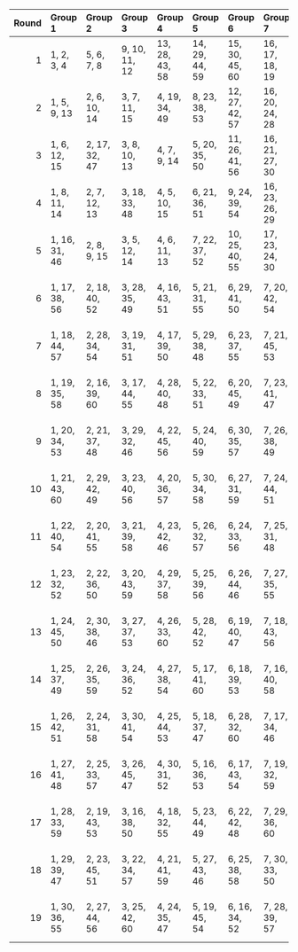 |   Round | Group 1       | Group 2       | Group 3       | Group 4        | Group 5        | Group 6        | Group 7        | Group 8        | Group 9        | Group 10       | Group 11       | Group 12       | Group 13       | Group 14       | Group 15       |
|--------:|:--------------|:--------------|:--------------|:---------------|:---------------|:---------------|:---------------|:---------------|:---------------|:---------------|:---------------|:---------------|:---------------|:---------------|:---------------|
|       1 | 1, 2, 3, 4    | 5, 6, 7, 8    | 9, 10, 11, 12 | 13, 28, 43, 58 | 14, 29, 44, 59 | 15, 30, 45, 60 | 16, 17, 18, 19 | 20, 21, 22, 23 | 24, 25, 26, 27 | 31, 32, 33, 34 | 35, 36, 37, 38 | 39, 40, 41, 42 | 46, 47, 48, 49 | 50, 51, 52, 53 | 54, 55, 56, 57 |
|       2 | 1, 5, 9, 13   | 2, 6, 10, 14  | 3, 7, 11, 15  | 4, 19, 34, 49  | 8, 23, 38, 53  | 12, 27, 42, 57 | 16, 20, 24, 28 | 17, 21, 25, 29 | 18, 22, 26, 30 | 31, 35, 39, 43 | 32, 36, 40, 44 | 33, 37, 41, 45 | 46, 50, 54, 58 | 47, 51, 55, 59 | 48, 52, 56, 60 |
|       3 | 1, 6, 12, 15  | 2, 17, 32, 47 | 3, 8, 10, 13  | 4, 7, 9, 14    | 5, 20, 35, 50  | 11, 26, 41, 56 | 16, 21, 27, 30 | 18, 23, 25, 28 | 19, 22, 24, 29 | 31, 36, 42, 45 | 33, 38, 40, 43 | 34, 37, 39, 44 | 46, 51, 57, 60 | 48, 53, 55, 58 | 49, 52, 54, 59 |
|       4 | 1, 8, 11, 14  | 2, 7, 12, 13  | 3, 18, 33, 48 | 4, 5, 10, 15   | 6, 21, 36, 51  | 9, 24, 39, 54  | 16, 23, 26, 29 | 17, 22, 27, 28 | 19, 20, 25, 30 | 31, 38, 41, 44 | 32, 37, 42, 43 | 34, 35, 40, 45 | 46, 53, 56, 59 | 47, 52, 57, 58 | 49, 50, 55, 60 |
|       5 | 1, 16, 31, 46 | 2, 8, 9, 15   | 3, 5, 12, 14  | 4, 6, 11, 13   | 7, 22, 37, 52  | 10, 25, 40, 55 | 17, 23, 24, 30 | 18, 20, 27, 29 | 19, 21, 26, 28 | 32, 38, 39, 45 | 33, 35, 42, 44 | 34, 36, 41, 43 | 47, 53, 54, 60 | 48, 50, 57, 59 | 49, 51, 56, 58 |
|       6 | 1, 17, 38, 56 | 2, 18, 40, 52 | 3, 28, 35, 49 | 4, 16, 43, 51  | 5, 21, 31, 55  | 6, 29, 41, 50  | 7, 20, 42, 54  | 8, 22, 44, 60  | 9, 30, 32, 53  | 10, 26, 34, 48 | 11, 24, 37, 57 | 12, 25, 45, 59 | 13, 19, 39, 46 | 14, 23, 33, 58 | 15, 27, 36, 47 |
|       7 | 1, 18, 44, 57 | 2, 28, 34, 54 | 3, 19, 31, 51 | 4, 17, 39, 50  | 5, 29, 38, 48  | 6, 23, 37, 55  | 7, 21, 45, 53  | 8, 20, 33, 47  | 9, 27, 40, 60  | 10, 24, 43, 49 | 11, 30, 42, 59 | 12, 26, 36, 58 | 13, 16, 32, 56 | 14, 22, 35, 46 | 15, 25, 41, 52 |
|       8 | 1, 19, 35, 58 | 2, 16, 39, 60 | 3, 17, 44, 55 | 4, 28, 40, 48  | 5, 22, 33, 51  | 6, 20, 45, 49  | 7, 23, 41, 47  | 8, 29, 31, 54  | 9, 26, 43, 52  | 10, 27, 32, 50 | 11, 25, 36, 46 | 12, 30, 37, 56 | 13, 18, 34, 59 | 14, 21, 38, 57 | 15, 24, 42, 53 |
|       9 | 1, 20, 34, 53 | 2, 21, 37, 48 | 3, 29, 32, 46 | 4, 22, 45, 56  | 5, 24, 40, 59  | 6, 30, 35, 57  | 7, 26, 38, 49  | 8, 25, 43, 50  | 9, 28, 41, 51  | 10, 17, 42, 58 | 11, 18, 31, 60 | 12, 16, 44, 47 | 13, 23, 36, 54 | 14, 27, 39, 52 | 15, 19, 33, 55 |
|      10 | 1, 21, 43, 60 | 2, 29, 42, 49 | 3, 23, 40, 56 | 4, 20, 36, 57  | 5, 30, 34, 58  | 6, 27, 31, 59  | 7, 24, 44, 51  | 8, 26, 39, 55  | 9, 19, 37, 50  | 10, 18, 45, 46 | 11, 28, 38, 47 | 12, 17, 33, 52 | 13, 22, 41, 53 | 14, 25, 32, 54 | 15, 16, 35, 48 |
|      11 | 1, 22, 40, 54 | 2, 20, 41, 55 | 3, 21, 39, 58 | 4, 23, 42, 46  | 5, 26, 32, 57  | 6, 24, 33, 56  | 7, 25, 31, 48  | 8, 27, 34, 51  | 9, 18, 36, 49  | 10, 16, 37, 59 | 11, 17, 35, 53 | 12, 19, 38, 60 | 13, 29, 45, 52 | 14, 30, 43, 47 | 15, 28, 44, 50 |
|      12 | 1, 23, 32, 52 | 2, 22, 36, 50 | 3, 20, 43, 59 | 4, 29, 37, 58  | 5, 25, 39, 56  | 6, 26, 44, 46  | 7, 27, 35, 55  | 8, 30, 40, 49  | 9, 17, 45, 48  | 10, 19, 41, 57 | 11, 16, 33, 54 | 12, 28, 31, 53 | 13, 21, 42, 47 | 14, 24, 34, 60 | 15, 18, 38, 51 |
|      13 | 1, 24, 45, 50 | 2, 30, 38, 46 | 3, 27, 37, 53 | 4, 26, 33, 60  | 5, 28, 42, 52  | 6, 19, 40, 47  | 7, 18, 43, 56  | 8, 17, 36, 59  | 9, 23, 31, 57  | 10, 21, 44, 54 | 11, 29, 34, 55 | 12, 20, 39, 48 | 13, 25, 35, 51 | 14, 16, 41, 49 | 15, 22, 32, 58 |
|      14 | 1, 25, 37, 49 | 2, 26, 35, 59 | 3, 24, 36, 52 | 4, 27, 38, 54  | 5, 17, 41, 60  | 6, 18, 39, 53  | 7, 16, 40, 58  | 8, 19, 42, 56  | 9, 21, 33, 46  | 10, 22, 31, 47 | 11, 20, 32, 51 | 12, 23, 34, 50 | 13, 30, 44, 48 | 14, 28, 45, 55 | 15, 29, 43, 57 |
|      15 | 1, 26, 42, 51 | 2, 24, 31, 58 | 3, 30, 41, 54 | 4, 25, 44, 53  | 5, 18, 37, 47  | 6, 28, 32, 60  | 7, 17, 34, 46  | 8, 16, 45, 57  | 9, 29, 35, 56  | 10, 20, 38, 52 | 11, 21, 40, 50 | 12, 22, 43, 55 | 13, 27, 33, 49 | 14, 19, 36, 48 | 15, 23, 39, 59 |
|      16 | 1, 27, 41, 48 | 2, 25, 33, 57 | 3, 26, 45, 47 | 4, 30, 31, 52  | 5, 16, 36, 53  | 6, 17, 43, 54  | 7, 19, 32, 59  | 8, 28, 37, 46  | 9, 20, 44, 58  | 10, 23, 35, 60 | 11, 22, 39, 49 | 12, 29, 40, 51 | 13, 24, 38, 55 | 14, 18, 42, 50 | 15, 21, 34, 56 |
|      17 | 1, 28, 33, 59 | 2, 19, 43, 53 | 3, 16, 38, 50 | 4, 18, 32, 55  | 5, 23, 44, 49  | 6, 22, 42, 48  | 7, 29, 36, 60  | 8, 21, 35, 52  | 9, 25, 34, 47  | 10, 30, 39, 51 | 11, 27, 45, 58 | 12, 24, 41, 46 | 13, 17, 40, 57 | 14, 20, 31, 56 | 15, 26, 37, 54 |
|      18 | 1, 29, 39, 47 | 2, 23, 45, 51 | 3, 22, 34, 57 | 4, 21, 41, 59  | 5, 27, 43, 46  | 6, 25, 38, 58  | 7, 30, 33, 50  | 8, 24, 32, 48  | 9, 16, 42, 55  | 10, 28, 36, 56 | 11, 19, 44, 52 | 12, 18, 35, 54 | 13, 20, 37, 60 | 14, 26, 40, 53 | 15, 17, 31, 49 |
|      19 | 1, 30, 36, 55 | 2, 27, 44, 56 | 3, 25, 42, 60 | 4, 24, 35, 47  | 5, 19, 45, 54  | 6, 16, 34, 52  | 7, 28, 39, 57  | 8, 18, 41, 58  | 9, 22, 38, 59  | 10, 29, 33, 53 | 11, 23, 43, 48 | 12, 21, 32, 49 | 13, 26, 31, 50 | 14, 17, 37, 51 | 15, 20, 40, 46 |